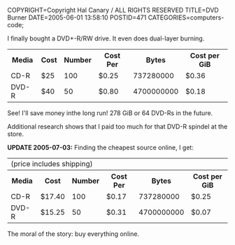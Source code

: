 COPYRIGHT=Copyright Hal Canary / ALL RIGHTS RESERVED
TITLE=DVD Burner
DATE=2005-06-01 13:58:10
POSTID=471
CATEGORIES=computers-code;

I finally bought a DVD+-R/RW drive. It even does dual-layer burning.

<table class="border"><tbody><tr><th>Media</th><th>Cost</th><th>Number</th><th>Cost Per</th><th>Bytes</th><th>Cost per GiB</th></tr><tr><td>CD-R</td><td>$25</td><td>100</td><td>$0.25</td><td>737280000</td><td>$0.36</td></tr><tr><td>DVD-R</td><td>$40</td><td>50</td><td>$0.80</td><td>4700000000</td><td>$0.18</td></tr></tbody></table>

See! I'll save money inthe long run! 278 GiB or 64 DVD-Rs in the future.

Additional research shows that I paid too much for that DVD-R spindel at the store.  
  
**UPDATE 2005-07-03:** Finding the cheapest source online, I get:

<table class="border"><tbody><tr><td colspan="6">(price includes shipping)</td></tr><tr><th>Media</th><th>Cost</th><th>Number</th><th>Cost Per</th><th>Bytes</th><th>Cost per GiB</th></tr><tr><td>CD-R</td><td>$17.40</td><td>100</td><td>$0.17</td><td>737280000</td><td>$0.25</td></tr><tr><td>DVD-R</td><td>$15.25</td><td>50</td><td>$0.31</td><td>4700000000</td><td>$0.07</td></tr></tbody></table>

The moral of the story: buy everything online.
